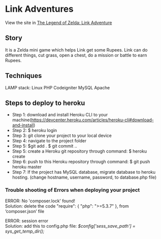 # Link Adventures
View the site in 
<a href="https://linkadventure.herokuapp.com/">The Legend of Zelda: Link Adventure</a>
## Story 
It is a Zelda mini game which helps Link get some Rupees. Link can do different things, cut grass, open a chest, do a mission or battle to earn Rupees.  
## Techniques
LAMP stack: 
Linux
PHP Codeigniter 
MySQL
Apache 

## Steps to deploy to heroku
* Step 1: download and install Heroku CLI  to your machine(https://devcenter.heroku.com/articles/heroku-cli#download-and-install)
* Step 2: $ heroku login
* Step 3: git clone your project to your local device
* Step 4: navigate to the project folder 
* Step 5: $git add . $ git commit ..
* Step 5: create a Heroku git repository through command: $ heroku create
* Step 6: push to this Heroku repository through command: $ git push heroku master
* Step 7: If the project has MySQL database, migrate database to heroku hosting. (change hostname, username, password, to database.php file)
  
### Trouble shooting of Errors when deploying your project
ERROR: No 'composer.lock' found!   
Solution: delete the code 
 "require": {
  "php": ">=5.3.7"
 },
from ‘composer.json’ file 

ERROR: session error  
Solution: add this to config.php file: 
*$config['sess_save_path'] = sys_get_temp_dir();*